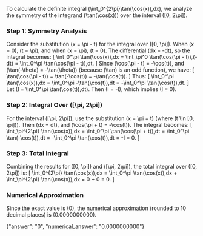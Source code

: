 

To calculate the definite integral \(\int_0^{2\pi}\tan(\cos(x))\,dx\), we analyze the symmetry of the integrand \(\tan(\cos(x))\) over the interval \([0, 2\pi]\).

### Step 1: Symmetry Analysis
Consider the substitution \(x = \pi - t\) for the integral over \([0, \pi]\). When \(x = 0\), \(t = \pi\), and when \(x = \pi\), \(t = 0\). The differential \(dx = -dt\), so the integral becomes:
\[
\int_0^\pi \tan(\cos(x))\,dx = \int_\pi^0 \tan(\cos(\pi - t))\,(-dt) = \int_0^\pi \tan(\cos(\pi - t))\,dt.
\]
Since \(\cos(\pi - t) = -\cos(t)\), and \(\tan(-\theta) = -\tan(\theta)\) (because \(\tan\) is an odd function), we have:
\[
\tan(\cos(\pi - t)) = \tan(-\cos(t)) = -\tan(\cos(t)).
\]
Thus:
\[
\int_0^\pi \tan(\cos(x))\,dx = \int_0^\pi -\tan(\cos(t))\,dt = -\int_0^\pi \tan(\cos(t))\,dt.
\]
Let \(I = \int_0^\pi \tan(\cos(t))\,dt\). Then \(I = -I\), which implies \(I = 0\).

### Step 2: Integral Over \([\pi, 2\pi]\)
For the interval \([\pi, 2\pi]\), use the substitution \(x = \pi + t\) (where \(t \in [0, \pi]\)). Then \(dx = dt\), and \(\cos(\pi + t) = -\cos(t)\). The integral becomes:
\[
\int_\pi^{2\pi} \tan(\cos(x))\,dx = \int_0^\pi \tan(\cos(\pi + t))\,dt = \int_0^\pi \tan(-\cos(t))\,dt = -\int_0^\pi \tan(\cos(t))\,dt = -I = 0.
\]

### Step 3: Total Integral
Combining the results for \([0, \pi]\) and \([\pi, 2\pi]\), the total integral over \([0, 2\pi]\) is:
\[
\int_0^{2\pi} \tan(\cos(x))\,dx = \int_0^\pi \tan(\cos(x))\,dx + \int_\pi^{2\pi} \tan(\cos(x))\,dx = 0 + 0 = 0.
\]

### Numerical Approximation
Since the exact value is \(0\), the numerical approximation (rounded to 10 decimal places) is \(0.0000000000\).

{"answer": "0", "numerical_answer": "0.0000000000"}
